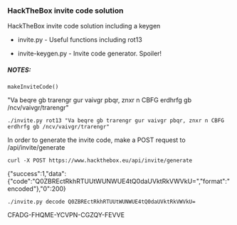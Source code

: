 ### HackTheBox invite code solution

HackTheBox invite code solution including a keygen

- invite.py - Useful functions including rot13

- invite-keygen.py - Invite code generator. Spoiler!


##### NOTES:

`makeInviteCode()`

"Va beqre gb trarengr gur vaivgr pbqr, znxr n CBFG erdhrfg gb /ncv/vaivgr/trarengr"


`./invite.py rot13 "Va beqre gb trarengr gur vaivgr pbqr, znxr n CBFG erdhrfg gb /ncv/vaivgr/trarengr"`

In order to generate the invite code, make a POST request to /api/invite/generate

`curl -X POST https://www.hackthebox.eu/api/invite/generate`

{"success":1,"data":{"code":"Q0ZBREctRkhRTUUtWUNWUE4tQ0daUVktRkVWVkU=","format":"encoded"},"0":200}

`./invite.py decode Q0ZBREctRkhRTUUtWUNWUE4tQ0daUVktRkVWVkU=`

CFADG-FHQME-YCVPN-CGZQY-FEVVE